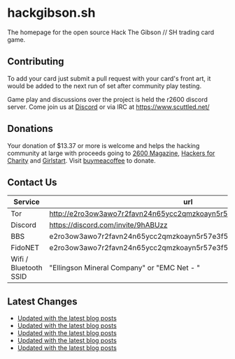 # hackgibson.sh
The homepage for the open source Hack The Gibson // SH trading card game.


## Contributing

To add your card just submit a pull request with your card's front art, it would be added to the next run of set after community play testing.

Game play and discussions over the project is held the r2600 discord server. Come join us at [Discord](https://discord.com/invite/9hABUzz) or via IRC at https://www.scuttled.net/


## Donations

Your donation of $13.37 or more is welcome and helps the hacking community at large with proceeds going to [2600 Magazine](https://2600.com/), [Hackers for Charity](https://hackersforcharity.org) and [Girlstart](https://girlstart.org).  Visit [buymeacoffee](https://www.buymeacoffee.com/hackgibson.sh) to donate.


## Contact Us

Service | url
-|-
Tor | http://e2ro3ow3awo7r2favn24n65ycc2qmzkoayn5r57e3f56nvjwdcgg32ad.onion
Discord | https://discord.com/invite/9hABUzz
BBS | e2ro3ow3awo7r2favn24n65ycc2qmzkoayn5r57e3f56nvjwdcgg32ad.onion:23
FidoNET | e2ro3ow3awo7r2favn24n65ycc2qmzkoayn5r57e3f56nvjwdcgg32ad.onion:24554
Wifi / Bluetooth SSID | "Ellingson Mineral Company" or "EMC Net - <fidonet address>"

## Latest Changes
<!-- BLOG-POST-LIST:START -->
- [Updated with the latest blog posts](https://github.com/DFW2600/hackgibson.sh/commit/0f2f316a86b2af8c6fcc0f4cf1012eb75e55d7e7)
- [Updated with the latest blog posts](https://github.com/DFW2600/hackgibson.sh/commit/5cd9bef5239a2bdf9b6a9d57ba8820762c64924c)
- [Updated with the latest blog posts](https://github.com/DFW2600/hackgibson.sh/commit/54c4d96db36d97e855653150986b493b8216c89a)
- [Updated with the latest blog posts](https://github.com/DFW2600/hackgibson.sh/commit/6b868bec679e4fbdea51e2575d304f04bb34d1b2)
- [Updated with the latest blog posts](https://github.com/DFW2600/hackgibson.sh/commit/1d1b180939e6fe07478c703d472237cb53001421)
<!-- BLOG-POST-LIST:END -->
